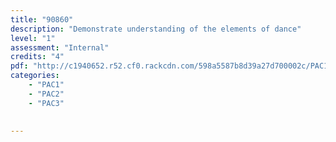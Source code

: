 ```yaml
---
title: "90860"
description: "Demonstrate understanding of the elements of dance"
level: "1"
assessment: "Internal"
credits: "4"
pdf: "http://c1940652.r52.cf0.rackcdn.com/598a5587b8d39a27d700002c/PAC1-as90860.pdf"
categories:
    - "PAC1"
    - "PAC2"
    - "PAC3"
    
    
---
```

